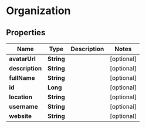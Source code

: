 
# Organization

## Properties
Name | Type | Description | Notes
------------ | ------------- | ------------- | -------------
**avatarUrl** | **String** |  |  [optional]
**description** | **String** |  |  [optional]
**fullName** | **String** |  |  [optional]
**id** | **Long** |  |  [optional]
**location** | **String** |  |  [optional]
**username** | **String** |  |  [optional]
**website** | **String** |  |  [optional]



